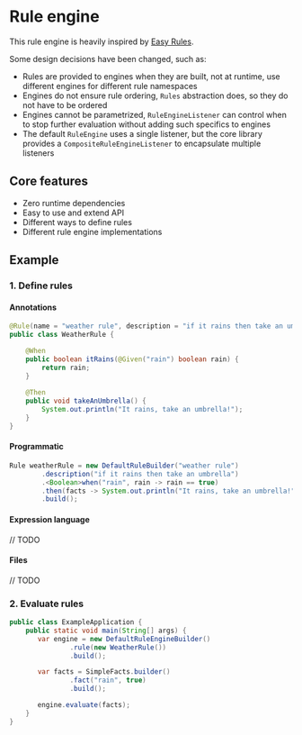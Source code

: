 # Rule engine

This rule engine is heavily inspired by [Easy Rules](https://github.com/j-easy/easy-rules).

Some design decisions have been changed, such as:
 * Rules are provided to engines when they are built, not at runtime, use different engines for different rule namespaces 
 * Engines do not ensure rule ordering, `Rules` abstraction does, so they do not have to be ordered
 * Engines cannot be parametrized, `RuleEngineListener` can control when to stop further evaluation without adding such specifics to engines
 * The default `RuleEngine` uses a single listener, but the core library provides a `CompositeRuleEngineListener` to encapsulate multiple listeners

## Core features

 * Zero runtime dependencies
 * Easy to use and extend API
 * Different ways to define rules
 * Different rule engine implementations

## Example

### 1. Define rules

#### Annotations

```java
@Rule(name = "weather rule", description = "if it rains then take an umbrella")
public class WeatherRule {

    @When
    public boolean itRains(@Given("rain") boolean rain) {
        return rain;
    }
    
    @Then
    public void takeAnUmbrella() {
        System.out.println("It rains, take an umbrella!");
    }
}
```

#### Programmatic

```java
Rule weatherRule = new DefaultRuleBuilder("weather rule")
        .description("if it rains then take an umbrella")
        .<Boolean>when("rain", rain -> rain == true)
        .then(facts -> System.out.println("It rains, take an umbrella!"))
        .build();
```

#### Expression language

// TODO

#### Files

// TODO

### 2. Evaluate rules

```java
public class ExampleApplication {
    public static void main(String[] args) {
       var engine = new DefaultRuleEngineBuilder()
               .rule(new WeatherRule())
               .build();

       var facts = SimpleFacts.builder()
               .fact("rain", true)
               .build();

       engine.evaluate(facts); 
    }
}
```